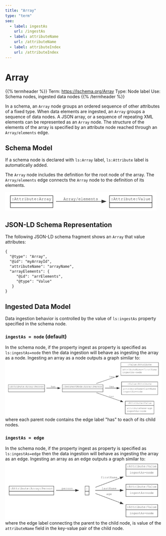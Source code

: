 ```yaml
---
title: "Array"
type: "term"
see:
  - label: ingestAs
    url: /ingestAs
  - label: attributeName
    url: /attributeName
  - label: attributeIndex
    url: /attributeIndex
---
```


# Array

{{% termheader %}}
Term: https://lschema.org/Array
Type: Node label
Use: Schema nodes, ingested data nodes
{{% /termheader %}}

In a schema, an `Array` node groups an ordered sequence of other
attributes of a fixed type. When data elements are ingested, an
`Array` groups a sequence of data nodes. A JSON array, or a sequence
of repeating XML elements can be represented as an `Array` node. The
structure of the elements of the array is specified by an attribute
node reached through an `Array/elements` edge.

## Schema Model

If a schema node is declared with `ls:Array` label, `ls:Attribute` label is
automatically added.

The `Array` node includes the definition for the root node of the
array. The `Array/elements` edge connects the `Array` node to the
definition of its elements.

![Array node model](array_node_model.png)

## JSON-LD Schema Representation

The following JSON-LD schema fragment shows an `Array` that value attributes:

```
{
  "@type": "Array",
  "@id": "myArrayId",
  "attributeName": "arrayName",
  "arrayElements": {
     "@id": "arrElements",
     "@type": "Value"
   }
}

```

## Ingested Data Model

Data ingestion behavior is controlled by the value of `ls:ingestAs`
property specified in the schema node.

### `ingestAs = node` (default)

In the schema node, if the property ingest as property is specified as `ls:ingestAs=node` 
then the data ingestion will behave as ingesting the array as a node. Ingesting an array as a node outputs a 
graph similar to: ![](array_as_node.png)
where each parent node contains the edge label "has" to each of its child nodes. 

### `ingestAs = edge`

In the schema node, if the property ingest as property is specified as `ls:ingestAs=edge` then the data ingestion 
will behave as ingesting the array as an edge. Ingesting an array as an edge outputs a graph similar to: 
![](array_as_edge.png) 
where the edge label connecting the parent to the child node, is value of the `attributeName` 
field in the key-value pair of the child node.

